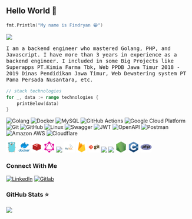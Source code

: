 ## Hello World 👋
```go
fmt.Println("My name is Findryan 😁")
```

<img src="https://komarev.com/ghpvc/?username=Findryankp&&style=flat-square" align="center" />

<p align="left">
    <samp> I am a backend engineer who mastered Golang, PHP, and Javascript. I have more than 3 years in experience as a backend engineer. I included in some Big Projects like Superapps PT.Kimia Farma Tbk, Web PPDB Jawa Timur 2018 - 2019 Dinas Pendidikan Jawa Timur, Web Dewatering system PT Pama Persada Nusantara, etc.
    </samp>

```go
// stack technologies
for _, data := range technologies {
    printBelow(data)
}
```
    
<p>
  <img alt="Golang" src="https://img.shields.io/badge/-Golang-007d9c?style=flat-square&logo=go&logoColor=white" />
  <img alt="Docker" src="https://img.shields.io/badge/-Docker-46a2f1?style=flat-square&logo=docker&logoColor=white" />
  <img alt="MySQL" src="https://img.shields.io/badge/-MySQL-3E6E93?style=flat-square&logo=mysql&logoColor=white" />
  <img alt="GitHub Actions" src="https://img.shields.io/badge/-Github_Actions-2088FF?style=flat-square&logo=github-actions&logoColor=white" />
  <img alt="Google Cloud Platform" src="https://img.shields.io/badge/-Google_Cloud_Platform-1a73e8?style=flat-square&logo=google-cloud&logoColor=white" />
  <img alt="Git" src="https://img.shields.io/badge/-Git-F05032?style=flat-square&logo=git&logoColor=white" />
  <img alt="GitHub" src="https://img.shields.io/badge/-GitHub-181717?style=flat-square&logo=github&logoColor=white" />
  <img alt="Linux" src="https://img.shields.io/badge/-Linux-185886?style=flat-square&logo=linux&logoColor=white" />
  <img alt="Swagger" src="https://img.shields.io/badge/-Swagger-38b832?style=flat-square&logo=swagger&logoColor=white" />
  <img alt="JWT" src="https://img.shields.io/badge/-JWT-d63aff?style=flat-square&logo=json-web-tokens&logoColor=white" />
  <img alt="OpenAPI" src="https://img.shields.io/badge/-OpenAPI-94c73d?style=flat-square&logo=openapi-initiative&logoColor=white" />
  <img alt="Postman" src="https://img.shields.io/badge/-Postman-FF6C37?style=flat-square&logo=postman&logoColor=white" />
  <img alt="Amazon AWS" src="https://img.shields.io/badge/-Amazon_AWS-232F3E?style=flat-square&logo=amazonaws&logoColor=white" />
  <img alt="Cloudflare" src="https://img.shields.io/badge/-Cloudflare-F38020?style=flat-square&logo=cloudflare&logoColor=white" />
</p>

<code><img height="30" src="https://raw.githubusercontent.com/devicons/devicon/master/icons/go/go-original.svg"></code>
<code><img height="30" src="https://raw.githubusercontent.com/github/explore/80688e429a7d4ef2fca1e82350fe8e3517d3494d/topics/docker/docker.png"></code>
<code><img height="30" src="https://raw.githubusercontent.com/github/explore/80688e429a7d4ef2fca1e82350fe8e3517d3494d/topics/redis/redis.png"></code>
<code><img height="30" src="https://raw.githubusercontent.com/github/explore/5c058a388828bb5fde0bcafd4bc867b5bb3f26f3/topics/graphql/graphql.png"></code>
<code><img height="30" src="https://assets-global.website-files.com/622642781cd7e96ac1f66807/62d82b3a7472eef551bb8009_6267c84eed07cf1b1d93f646_%250Egithub-action.png"></code>
<code><img height="30" src="https://raw.githubusercontent.com/github/explore/80688e429a7d4ef2fca1e82350fe8e3517d3494d/topics/mysql/mysql.png"></code>
<code><img height="30" src="https://raw.githubusercontent.com/github/explore/80688e429a7d4ef2fca1e82350fe8e3517d3494d/topics/firebase/firebase.png"></code>
<code><img height="30" src="https://raw.githubusercontent.com/github/explore/80688e429a7d4ef2fca1e82350fe8e3517d3494d/topics/git/git.png"></code>
<code><img height="30" src="https://logos-world.net/wp-content/uploads/2021/08/Amazon-Web-Services-AWS-Logo-700x394.png"></code>
<code><img height="30" src="https://www.serviops.ca/wp-content/uploads/et_temp/Google-Cloud-Platform-GCP-Logo-95213_1080x675.png"></code>
<code><img height="30" src="https://raw.githubusercontent.com/github/explore/80688e429a7d4ef2fca1e82350fe8e3517d3494d/topics/nodejs/nodejs.png"></code>
<code><img height="30" src="https://raw.githubusercontent.com/github/explore/80688e429a7d4ef2fca1e82350fe8e3517d3494d/topics/cpp/cpp.png"></code>
<code><img height="30" src="https://raw.githubusercontent.com/github/explore/80688e429a7d4ef2fca1e82350fe8e3517d3494d/topics/php/php.png"></code>

<div align="left"> 
 <h3> Connect With Me </h3>

[![LinkedIn](https://img.shields.io/badge/linkedin-blue?style=for-the-badge&logo=linkedin&logoColor=white)](https://www.linkedin.com/in/Findryankp/)
[![Gitlab](https://img.shields.io/badge/gitlab-orange?style=for-the-badge&logo=gitlab&logoColor=white)](https://gitlab.com/Findryankp)
</div>

### GitHub Stats ⭐
<div align="left"><img src="https://github-stats-tkiw.vercel.app/api?username=Findryankp&show_icons=true&count_private=true" align="center" /></div> 
